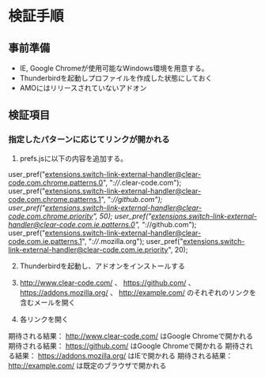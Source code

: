 # 検証手順

## 事前準備

  * IE, Google Chromeが使用可能なWindows環境を用意する。
  * Thunderbirdを起動しプロファイルを作成した状態にしておく
  * AMOにはリリースされていないアドオン
  
## 検証項目

### 指定したパターンに応じてリンクが開かれる

1. prefs.jsに以下の内容を追加する。

user_pref("extensions.switch-link-external-handler@clear-code.com.chrome.patterns.0", "*://*.clear-code.com");
user_pref("extensions.switch-link-external-handler@clear-code.com.chrome.patterns.1", "*://github.com");
user_pref("extensions.switch-link-external-handler@clear-code.com.chrome.priority", 50);
user_pref("extensions.switch-link-external-handler@clear-code.com.ie.patterns.0", "*://github.com");
user_pref("extensions.switch-link-external-handler@clear-code.com.ie.patterns.1", "*://*.mozilla.org");
user_pref("extensions.switch-link-external-handler@clear-code.com.ie.priority", 20);

2. Thunderbirdを起動し、アドオンをインストールする

3. http://www.clear-code.com/ 、 https://github.com/ 、 https://addons.mozilla.org/ 、 http://example.com/ のそれぞれのリンクを含むメールを開く

4. 各リンクを開く


期待される結果： http://www.clear-code.com/ はGoogle Chromeで開かれる
期待される結果： https://github.com/ はGoogle Chromeで開かれる
期待される結果： https://addons.mozilla.org/ はIEで開かれる
期待される結果： http://example.com/ は既定のブラウザで開かれる
